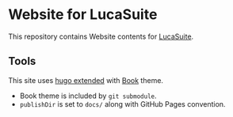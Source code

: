 Website for LucaSuite
=========

This repository contains Website contents for [LucaSuite](https://github.com/chumaltd/luca).


Tools
---------

This site uses [hugo extended](https://github.com/gohugoio/hugo) with [Book](https://themes.gohugo.io/themes/hugo-book/) theme.

* Book theme is included by `git submodule`.
* `publishDir` is set to `docs/` along with GitHub Pages convention.
